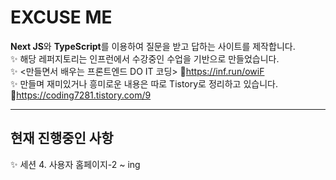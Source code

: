 # EXCUSE ME
**Next JS**와 **TypeScript**를 이용하여 질문을 받고 답하는 사이트를 제작합니다.
<br/>
✨ 해당 레퍼지토리는 인프런에서 수강중인 수업을 기반으로 만들었습니다. <br/>
✨ <만들면서 배우는 프론트엔드 DO IT 코딩>  🙋<https://inf.run/owiF> <br/>
✨ 만들며 재미있거나 흥미로운 내용은 따로 Tistory로 정리하고 있습니다. <br/>
🙋<https://coding7281.tistory.com/9>

***
## 현재 진행중인 사항
✨ 세션 4. 사용자 홈페이지-2 ~ ing

